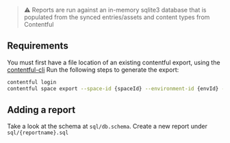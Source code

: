 > ⚠️ Reports are run against an in-memory sqlite3 database that is populated from the synced entries/assets and content types from Contentful

## Requirements

You must first have a file location of an existing contentful export, using the [contentful-cli](https://www.npmjs.com/package/contentful-cli)
Run the following steps to generate the export:

```sh
contentful login
contentful space export --space-id {spaceId} --environment-id {envId} --export-dir {exportDir} --inlcude-drafts
```

## Adding a report

Take a look at the schema at `sql/db.schema`.
Create a new report under `sql/{reportname}.sql`
